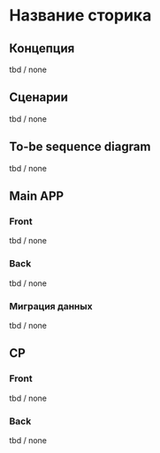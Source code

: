 # Название сторика

## Концепция

tbd / none

## Сценарии

tbd / none

## To-be sequence diagram

tbd / none

## Main APP

### Front

tbd / none

### Back

tbd / none

### Миграция данных

tbd / none

## CP

### Front

tbd / none

### Back

tbd / none
